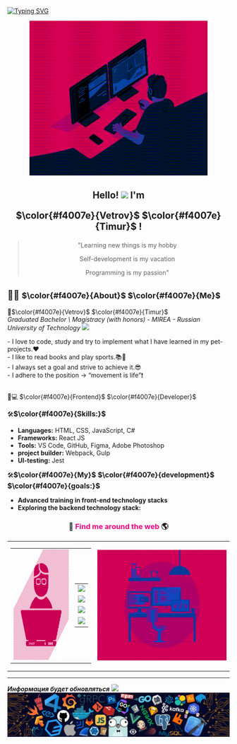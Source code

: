 [![Typing SVG](https://readme-typing-svg.herokuapp.com?font=Fira+Code&size=24&pause=1000&color=F4007E&random=false&width=435&lines=Welcome+to+my+profile+GitHub)](https://git.io/typing-svg)

<div align="center">
  <img alt="GIF" src="./gif/codeTest.gif" width="80%" height="350" />
</div>

<h2 align="center">
  Hello! 
  <img src="https://raw.githubusercontent.com/MartinHeinz/MartinHeinz/master/wave.gif" width="30px"> 
  I'm 
  <span>
  
  $\color{#f4007e}{Vetrov}$ $\color{#f4007e}{Timur}$ 
  </span>!
</h2>




<blockquote align="center">
  <p>"Learning new things is my hobby</p>
  <p>Self-development is my vacation</p>
  <p>Programming is my passion"</p>
</blockquote>


## 🙋‍♂️ <span style='font-size: 18px'>  **$\color{#f4007e}{About}$ $\color{#f4007e}{Me}$** </span>

🚀<span>$\color{#f4007e}{Vetrov}$ $\color{#f4007e}{Timur}$</span>  
*Graduated Bachelor \ Magistracy (with honors) - MIREA - Russian University of Technology* <img src="https://emoji.slack-edge.com/T0172CCPGUW/party-blob/d7253707fa13e9ee.gif" width="30"/>
<div>
    <p style="margin: 0"> - I love to code, study and try to implement what I have learned in my pet-projects.❤️ </p>
    <p style="margin: 0"> - I like to read books and play sports.📚💪</p>
    <p style="margin: 0"> - I always set a goal and strive to achieve it.😎 </p>
    <p style="margin: 0; margin-bottom: 25px"> - I adhere to the position → “movement is life”❗ </p>
</div>

<span >👨💻 $\color{#f4007e}{Frontend}$ $\color{#f4007e}{Developer}$ </span>

🛠️<span style='font-size: 16px'>**$\color{#f4007e}{Skills:}$**</span> 


- **Languages:** HTML, CSS, JavaScript, С#
- **Frameworks:** React JS
- **Tools:** VS Code, GitHub, Figma, Adobe Photoshop
- **project builder:** Webpack, Gulp
- **UI-testing:** Jest

🛠️<span style='font-size: 16px'>**$\color{#f4007e}{My}$ $\color{#f4007e}{development}$ $\color{#f4007e}{goals:}$**</span> 

- **Advanced training in front-end technology stacks**
- **Exploring the backend technology stack:**

<h3 align="center">🔎<span style="color:#F4007E"> Find me around the web </span>🌎</h3>
<table align="center" width="100%">
  <tr>
    <td align="center">
      <table align="center" width="100%">
        <tr>
          <td align="center">
            <img width="150" height="250" src="./img/5438_-_Software_Developer-1024.webp">
          </td>
          <td align="center">
            <table align="center" width="100%">
              <tr>
                <td align="center">
                  <a href=""> <img src="#"/> </a>
                </td>
              </tr>
              <tr>
                <td align="center">
                  <a href=""> <img src="#" /> </a>
                </td>
              </tr>
              <tr>
                <td align="center">
                  <a href="https://twitter.com/"> <img src="#" /> </a>
                </td>
              </tr>
              <tr>
                <td align="center">
                  <a href="https://www.instagram.com/"> <img src="#" /> </a>
                </td>
              </tr>
            </table>
          </td>
        </tr>
      </table>
    </td>
    <td align="center">
      <img width="350" height="250" src="./gif/workspace.gif">
    </td>
  </tr>
</table>
<hr>

***Информация будет обновляться***
<img src="https://emoji.slack-edge.com/T0172CCPGUW/party-blob/d7253707fa13e9ee.gif" width="30"/>
<img src="./footer.webp">

